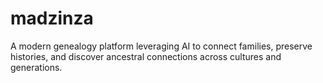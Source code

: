# madzinza
A modern genealogy platform leveraging AI to connect families, preserve histories, and discover ancestral connections across cultures and generations.
